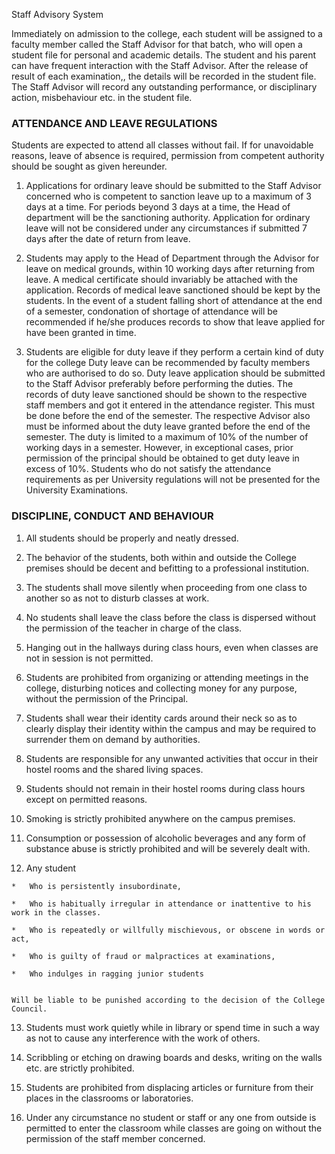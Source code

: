 Staff Advisory System

Immediately on admission to the college, each student will be assigned to a faculty member called the Staff Advisor for that batch, who will open a student file for personal and academic details. The student and his parent can have frequent interaction with the Staff Advisor. After the release of result of each examination,, the details will be recorded in the student file. The Staff Advisor will record any outstanding performance, or disciplinary action, misbehaviour etc. in the student file.

### ATTENDANCE AND LEAVE REGULATIONS

Students are expected to attend all classes without fail. If for unavoidable reasons, leave of absence is required, permission from competent authority should be sought as given hereunder.

1.  Applications for ordinary leave should be submitted to the Staff Advisor concerned who is competent to sanction leave up to a maximum of 3 days at a time. For periods beyond 3 days at a time, the Head of department will be the sanctioning authority. Application for ordinary leave will not be considered under any circumstances if submitted 7 days after the date of return from leave.
    
2.  Students may apply to the Head of Department through the Advisor for leave on medical grounds, within 10 working days after returning from leave. A medical certificate should invariably be attached with the application. Records of medical leave sanctioned should be kept by the students. In the event of a student falling short of attendance at the end of a semester, condonation of shortage of attendance will be recommended if he/she produces records to show that leave applied for have been granted in time.
    
3.  Students are eligible for duty leave if they perform a certain kind of duty for the college Duty leave can be recommended by faculty members who are authorised to do so. Duty leave application should be submitted to the Staff Advisor preferably before performing the duties. The records of duty leave sanctioned should be shown to the respective staff members and got it entered in the attendance register. This must be done before the end of the semester. The respective Advisor also must be informed about the duty leave granted before the end of the semester. The duty is limited to a maximum of 10% of the number of working days in a semester. However, in exceptional cases, prior permission of the principal should be obtained to get duty leave in excess of 10%. Students who do not satisfy the attendance requirements as per University regulations will not be presented for the University Examinations.
    

### DISCIPLINE, CONDUCT AND BEHAVIOUR

1.  All students should be properly and neatly dressed.
    
2.  The behavior of the students, both within and outside the College premises should be decent and befitting to a professional institution.
    
3.  The students shall move silently when proceeding from one class to another so as not to disturb classes at work.
    
4.  No students shall leave the class before the class is dispersed without the permission of the teacher in charge of the class.
    
5.  Hanging out in the hallways during class hours, even when classes are not in session is not permitted.
    
6.  Students are prohibited from organizing or attending meetings in the college, disturbing notices and collecting money for any purpose, without the permission of the Principal.
    
7.  Students shall wear their identity cards around their neck so as to clearly display their identity within the campus and may be required to surrender them on demand by authorities.
    
8.  Students are responsible for any unwanted activities that occur in their hostel rooms and the shared living spaces.
    
9.  Students should not remain in their hostel rooms during class hours except on permitted reasons.
    
10.  Smoking is strictly prohibited anywhere on the campus premises.
    
11.  Consumption or possession of alcoholic beverages and any form of substance abuse is strictly prohibited and will be severely dealt with.
    
12.  Any student
    
    *   Who is persistently insubordinate,
        
    *   Who is habitually irregular in attendance or inattentive to his work in the classes.
        
    *   Who is repeatedly or willfully mischievous, or obscene in words or act,
        
    *   Who is guilty of fraud or malpractices at examinations,
        
    *   Who indulges in ragging junior students
        
    
    Will be liable to be punished according to the decision of the College Council.
    
13.  Students must work quietly while in library or spend time in such a way as not to cause any interference with the work of others.
    
14.  Scribbling or etching on drawing boards and desks, writing on the walls etc. are strictly prohibited.
    
15.  Students are prohibited from displacing articles or furniture from their places in the classrooms or laboratories.
    
16.  Under any circumstance no student or staff or any one from outside is permitted to enter the classroom while classes are going on without the permission of the staff member concerned.